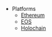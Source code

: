 * Platforms
  * [Ethereum](/platforms/ethereum.md)
  * [EOS](/platforms/eos.md)
  * [Holochain](/platforms/holochain.md)
